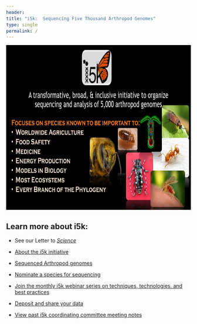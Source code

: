 ```yaml
---
header:
title: "i5k:  Sequencing Five Thousand Arthropod Genomes"
type: single
permalink: /
---
```


<img src="/images/i5k-Figure-details3.png" width="800" height="450">

## Learn more about i5k: 

* See our Letter to [_Science_](http://science.sciencemag.org/content/331/6023/1386)

<!---
Read our latest [news and updates](news/_posts).
--->

* [About the i5k initiative](about)

* [Sequenced Arthropod genomes](arthropod_genomes_at_ncbi)

* [Nominate a species for sequencing](nominate)

<!--
- [Join the i5k community](community)

- [Embarking on a genome sequencing project (coming soon!)](learn)
-->
* [Join the monthly i5k webinar series on techniques, technologies, and best practices](webinar)

* [Deposit and share your data](share)

* [View past i5k coordinating committee meeting notes](/meeting_notes)

<!--
- [Archived i5k site](archive)
-->

